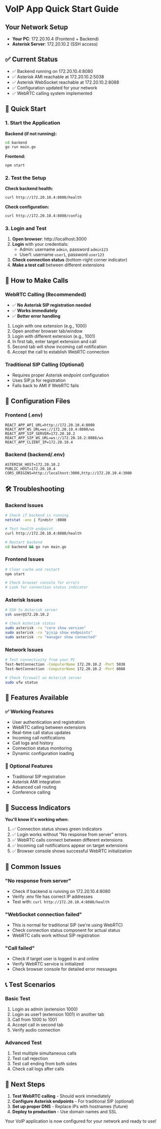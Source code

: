 # VoIP App Quick Start Guide

## Your Network Setup
- **Your PC**: 172.20.10.4 (Frontend + Backend)
- **Asterisk Server**: 172.20.10.2 (SSH access)

## ✅ Current Status
- ✅ Backend running on 172.20.10.4:8080
- ✅ Asterisk AMI reachable at 172.20.10.2:5038
- ✅ Asterisk WebSocket reachable at 172.20.10.2:8088
- ✅ Configuration updated for your network
- ✅ WebRTC calling system implemented

## 🚀 Quick Start

### 1. Start the Application

**Backend (if not running):**
```bash
cd backend
go run main.go
```

**Frontend:**
```bash
npm start
```

### 2. Test the Setup

**Check backend health:**
```bash
curl http://172.20.10.4:8080/health
```

**Check configuration:**
```bash
curl http://172.20.10.4:8080/config
```

### 3. Login and Test

1. **Open browser**: http://localhost:3000
2. **Login** with your credentials:
   - Admin: username `admin`, password `admin123`
   - User1: username `user1`, password `user123`
3. **Check connection status** (bottom-right corner indicator)
4. **Make a test call** between different extensions

## 🎯 How to Make Calls

### WebRTC Calling (Recommended)
- ✅ **No Asterisk SIP registration needed**
- ✅ **Works immediately**
- ✅ **Better error handling**

1. Login with one extension (e.g., 1000)
2. Open another browser tab/window
3. Login with different extension (e.g., 1001)
4. In first tab, enter target extension and call
5. Second tab will show incoming call notification
6. Accept the call to establish WebRTC connection

### Traditional SIP Calling (Optional)
- Requires proper Asterisk endpoint configuration
- Uses SIP.js for registration
- Falls back to AMI if WebRTC fails

## 🔧 Configuration Files

### Frontend (.env)
```env
REACT_APP_API_URL=http://172.20.10.4:8080
REACT_APP_WS_URL=ws://172.20.10.4:8080/ws
REACT_APP_SIP_SERVER=172.20.10.2
REACT_APP_SIP_WS_URL=ws://172.20.10.2:8088/ws
REACT_APP_CLIENT_IP=172.20.10.4
```

### Backend (backend/.env)
```env
ASTERISK_HOST=172.20.10.2
PUBLIC_HOST=172.20.10.4
CORS_ORIGINS=http://localhost:3000,http://172.20.10.4:3000
```

## 🛠️ Troubleshooting

### Backend Issues
```bash
# Check if backend is running
netstat -ano | findstr :8080

# Test health endpoint
curl http://172.20.10.4:8080/health

# Restart backend
cd backend && go run main.go
```

### Frontend Issues
```bash
# Clear cache and restart
npm start

# Check browser console for errors
# Look for connection status indicator
```

### Asterisk Issues
```bash
# SSH to Asterisk server
ssh user@172.20.10.2

# Check Asterisk status
sudo asterisk -rx "core show version"
sudo asterisk -rx "pjsip show endpoints"
sudo asterisk -rx "manager show connected"
```

### Network Issues
```bash
# Test connectivity from your PC
Test-NetConnection -ComputerName 172.20.10.2 -Port 5038
Test-NetConnection -ComputerName 172.20.10.2 -Port 8088

# Check firewall on Asterisk server
sudo ufw status
```

## 📱 Features Available

### ✅ Working Features
- User authentication and registration
- WebRTC calling between extensions
- Real-time call status updates
- Incoming call notifications
- Call logs and history
- Connection status monitoring
- Dynamic configuration loading

### 🔄 Optional Features
- Traditional SIP registration
- Asterisk AMI integration
- Advanced call routing
- Conference calling

## 🎉 Success Indicators

**You'll know it's working when:**
1. ✅ Connection status shows green indicators
2. ✅ Login works without "No response from server" errors
3. ✅ WebRTC calls connect between different extensions
4. ✅ Incoming call notifications appear on target extensions
5. ✅ Browser console shows successful WebRTC initialization

## 🚨 Common Issues

### "No response from server"
- Check if backend is running on 172.20.10.4:8080
- Verify .env file has correct IP addresses
- Test with: `curl http://172.20.10.4:8080/health`

### "WebSocket connection failed"
- This is normal for traditional SIP (we're using WebRTC)
- Check connection status component for actual status
- WebRTC calls work without SIP registration

### "Call failed"
- Check if target user is logged in and online
- Verify WebRTC service is initialized
- Check browser console for detailed error messages

## 📞 Test Scenarios

### Basic Test
1. Login as admin (extension 1000)
2. Login as user1 (extension 1001) in another tab
3. Call from 1000 to 1001
4. Accept call in second tab
5. Verify audio connection

### Advanced Test
1. Test multiple simultaneous calls
2. Test call rejection
3. Test call ending from both sides
4. Check call logs after calls

## 🔄 Next Steps

1. **Test WebRTC calling** - Should work immediately
2. **Configure Asterisk endpoints** - For traditional SIP (optional)
3. **Set up proper DNS** - Replace IPs with hostnames (future)
4. **Deploy to production** - Use domain names and SSL

Your VoIP application is now configured for your network and ready to use!
